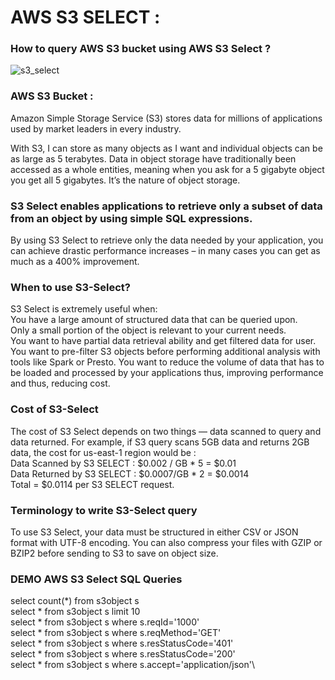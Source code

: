 # AWS S3 SELECT :

### How to query AWS S3 bucket using AWS S3 Select ?

![s3_select](https://user-images.githubusercontent.com/30971809/60686181-9e0eae00-9ea7-11e9-8efd-9293644542cc.png)



### AWS S3 Bucket :
Amazon Simple Storage Service (S3) stores data for millions of applications used by market leaders in every industry. 

With S3, I can store as many objects as I want and individual objects can be as large as 5 terabytes. Data in object storage have traditionally been accessed as a whole entities, meaning when you ask for a 5 gigabyte object you get all 5 gigabytes. It’s the nature of object storage.

### S3 Select enables applications to retrieve only a subset of data from an object by using simple SQL expressions.

By using S3 Select to retrieve only the data needed by your application, you can achieve drastic performance increases – in many cases you can get as much as a 400% improvement.


### When to use S3-Select?

S3 Select is extremely useful when:\
You have a large amount of structured data that can be queried upon.\
Only a small portion of the object is relevant to your current needs.\
You want to have partial data retrieval ability and get filtered data for user.
You want to pre-filter S3 objects before performing additional analysis with tools like Spark or Presto.
You want to reduce the volume of data that has to be loaded and processed by your applications thus, improving performance and thus, reducing cost.

### Cost of S3-Select
The cost of S3 Select depends on two things — data scanned to query and data returned. For example, if S3 query scans 5GB data and returns 2GB data, the cost for us-east-1 region would be :\
Data Scanned by S3 SELECT : $0.002 / GB * 5 = $0.01\
Data Returned by S3 SELECT : $0.0007/GB * 2 = $0.0014\
Total = $0.0114 per S3 SELECT request.

### Terminology to write S3-Select query
To use S3 Select, your data must be structured in either CSV or JSON format with UTF-8 encoding. You can also compress your files with GZIP or BZIP2 before sending to S3 to save on object size.

### DEMO AWS S3 Select SQL Queries

select count(*) from s3object s\
select * from s3object s limit 10\
select * from s3object s where s.reqId='1000'\
select * from s3object s where s.reqMethod='GET'\
select * from s3object s where s.resStatusCode='401'\
select * from s3object s where s.resStatusCode='200'\
select * from s3object s where s.accept='application/json'\

